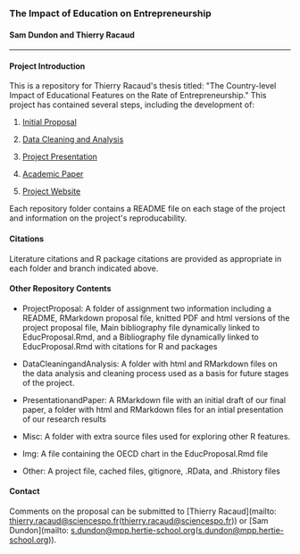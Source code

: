 ### The Impact of Education on Entrepreneurship

#### Sam Dundon and Thierry Racaud
* * * 
#### Project Introduction
This is a repository for Thierry Racaud's thesis titled: "The Country-level Impact of Educational Features on the Rate of Entrepreneurship." This project has contained several steps, including the development of:

1. [Initial Proposal](https://github.com/SamDund/Assign2Education/tree/master/ProjectProposal)  


2. [Data Cleaning and Analysis](https://github.com/SamDund/Assign2Education/tree/master/DataCleaningandAnalysis)  


3. [Project Presentation](https://github.com/SamDund/Assign2Education/tree/master/PresentationandPaper/Presentation)  


4. [Academic Paper](https://github.com/SamDund/Assign2Education/tree/master/PresentationandPaper)   


5. [Project Website](http://samdund.github.io/Assign2Education/)  

Each repository folder contains a README file on each stage of the project and information on the project's reproducability.


#### Citations  
Literature citations and R package citations are provided as appropriate in each folder and branch indicated above.   


#### Other Repository Contents
- ProjectProposal: A folder of assignment two information including a README, RMarkdown proposal file, knitted PDF and html versions of the project proposal file, Main bibliography file dynamically linked to EducProposal.Rmd, and a Bibliography file dynamically linked to EducProposal.Rmd with citations for R and packages  


- DataCleaningandAnalysis: A folder with html and RMarkdown files on the data analysis and cleaning process used as a basis for future stages of the project.


- PresentationandPaper:  A RMarkdown file with an initial draft of our final paper, a folder with html and RMarkdown files for an intial presentation of our research results


- Misc: A folder with extra source files used for exploring other R features.  


- Img: A file containing the OECD chart in the EducProposal.Rmd file  


- Other: A project file, cached files, gitignore, .RData, and .Rhistory files


#### Contact
Comments on the proposal can be submitted to [Thierry Racaud](mailto: thierry.racaud@sciencespo.fr(thierry.racaud@sciencespo.fr)) or [Sam Dundon](mailto: s.dundon@mpp.hertie-school.org(s.dundon@mpp.hertie-school.org)).
